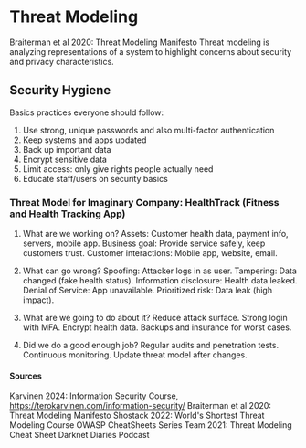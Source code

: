 # Threat Modeling
Braiterman et al 2020: Threat Modeling Manifesto
Threat modeling is analyzing representations of a system to highlight concerns about security and privacy characteristics.

## Security Hygiene
Basics practices everyone should follow:
1. Use strong, unique passwords and also multi-factor authentication
2. Keep systems and apps updated
3. Back up important data
4. Encrypt sensitive data
5. Limit access: only give rights people actually need
6. Educate staff/users on security basics

### Threat Model for Imaginary Company: HealthTrack (Fitness and Health Tracking App)
1. What are we working on?
   Assets: Customer health data, payment info, servers, mobile app.
   Business goal: Provide service safely, keep customers trust.
   Customer interactions: Mobile app, website, email.

2. What can go wrong?
   Spoofing: Attacker logs in as user.
   Tampering: Data changed (fake health status).
   Information disclosure: Health data leaked.
   Denial of Service: App unavailable.
   Prioritized risk: Data leak (high impact).

3. What are we going to do about it?
   Reduce attack surface.
   Strong login with MFA.
   Encrypt health data.
   Backups and insurance for worst cases.

4. Did we do a good enough job?
   Regular audits and penetration tests.
   Continuous monitoring.
   Update threat model after changes.

#### Sources 
Karvinen 2024: Information Security Course, https://terokarvinen.com/information-security/
Braiterman et al 2020: Threat Modeling Manifesto
Shostack 2022: World's Shortest Threat Modeling Course
OWASP CheatSheets Series Team 2021: Threat Modeling Cheat Sheet
Darknet Diaries Podcast 
